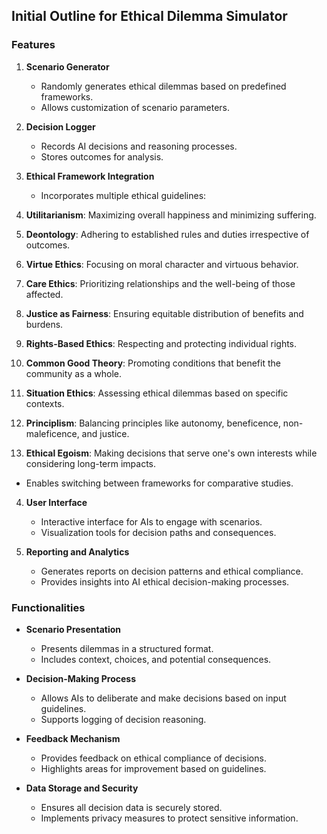 

## Initial Outline for Ethical Dilemma Simulator

### Features

1. **Scenario Generator**
   - Randomly generates ethical dilemmas based on predefined frameworks.
   - Allows customization of scenario parameters.

2. **Decision Logger**
   - Records AI decisions and reasoning processes.
   - Stores outcomes for analysis.

3. **Ethical Framework Integration**
   - Incorporates multiple ethical guidelines:
  1. **Utilitarianism**: Maximizing overall happiness and minimizing suffering.
  2. **Deontology**: Adhering to established rules and duties irrespective of outcomes.
  3. **Virtue Ethics**: Focusing on moral character and virtuous behavior.
  4. **Care Ethics**: Prioritizing relationships and the well-being of those affected.
  5. **Justice as Fairness**: Ensuring equitable distribution of benefits and burdens.
  6. **Rights-Based Ethics**: Respecting and protecting individual rights.
  7. **Common Good Theory**: Promoting conditions that benefit the community as a whole.
  8. **Situation Ethics**: Assessing ethical dilemmas based on specific contexts.
  9. **Principlism**: Balancing principles like autonomy, beneficence, non-maleficence, and justice.
  10. **Ethical Egoism**: Making decisions that serve one's own interests while considering long-term impacts.
   - Enables switching between frameworks for comparative studies.

4. **User Interface**
   - Interactive interface for AIs to engage with scenarios.
   - Visualization tools for decision paths and consequences.

5. **Reporting and Analytics**
   - Generates reports on decision patterns and ethical compliance.
   - Provides insights into AI ethical decision-making processes.

### Functionalities

- **Scenario Presentation**
  - Presents dilemmas in a structured format.
  - Includes context, choices, and potential consequences.

- **Decision-Making Process**
  - Allows AIs to deliberate and make decisions based on input guidelines.
  - Supports logging of decision reasoning.

- **Feedback Mechanism**
  - Provides feedback on ethical compliance of decisions.
  - Highlights areas for improvement based on guidelines.

- **Data Storage and Security**
  - Ensures all decision data is securely stored.
  - Implements privacy measures to protect sensitive information.